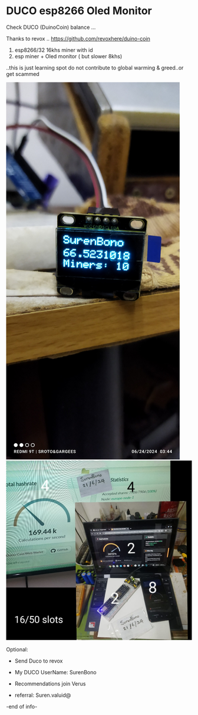 # DUCO esp8266 Oled Monitor
Check DUCO (DuinoCoin) balance ... 

Thanks to revox .. https://github.com/revoxhere/duino-coin

1. esp8266/32 16khs miner with id
2. esp miner + Oled monitor ( but slower 8khs)

..this is just learning spot do not contribute to global warming & greed..or get scammed 

![Alt text](espOled.jpg)
![Alt text](miners.jpg)


Optional:

- Send Duco to revox
- My DUCO UserName: SurenBono

- Recommendations join Verus
- referral: Suren.valuid@
  
-end of info-
